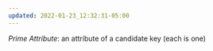 ```yaml
---
updated: 2022-01-23_12:32:31-05:00
---
```

*Prime Attribute*: an attribute of a candidate key (each is one)